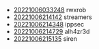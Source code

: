 - [20221006033248](/zet/20221006033248/README.md) rwxrob
- [20221006214142](/zet/20221006214142/README.md) streamers
- [20221006214348](/zet/20221006214348/README.md) ippsec
- [20221006214729](/zet/20221006214729/README.md) alh4zr3d
- [20221006215135](/zet/20221006215135/README.md) siren

